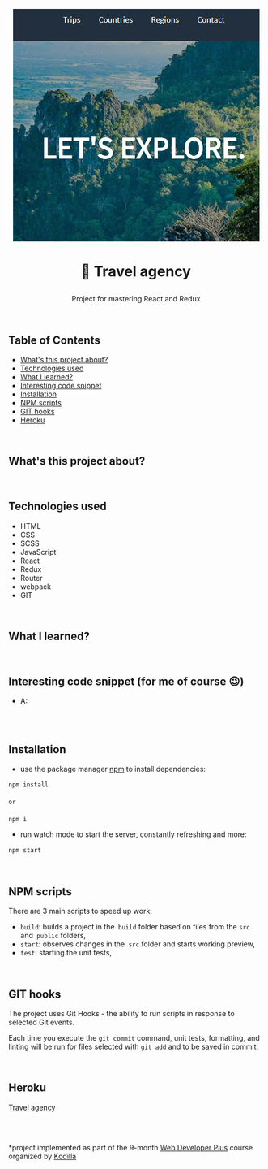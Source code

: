 <p align="center">
<a href="https://travel-agency-project.herokuapp.com/"><img src="src/assets/logo.png" title="travel-app" alt="snippet of travel agency homepage"></a>
</p>



# <p align="center">🌴 Travel agency</p>
<p align="center">Project for mastering React and Redux</p>

</br>

## Table of Contents

- [What's this project about?](#about)
- [Technologies used](#technologies)
- [What I learned?](#what)
- [Interesting code snippet](#interesting)
- [Installation](#install)
- [NPM scripts](#npm)
- [GIT hooks](#git)
- [Heroku](#heroku)

</br>

## <a name="about"></a>What's this project about?


</br>

## <a name="technologies"></a>Technologies used
- HTML
- CSS
- SCSS
- JavaScript
- React
- Redux
- Router
- webpack
- GIT

</br>

## <a name="what"></a>What I learned?


</br>

## <a name="interesting"></a>Interesting code snippet (for me of course 😉)
- A:

```js

```


</br>

## <a name="install"></a>Installation

- use the package manager [npm](https://www.npmjs.com/get-npm) to install dependencies:

```bash
npm install

or

npm i
```
- run watch mode to start the server, constantly refreshing and more:

```bash
npm start
```

<br/>



## <a name="npm"></a>NPM scripts

There are 3 main scripts to speed up work:

- `build`: builds a project in the` build` folder based on files from the `src` and` public` folders,
- `start`: observes changes in the` src` folder and starts working preview,
- `test`: starting the unit tests,


<br/>


## <a name="git"></a>GIT hooks
The project uses Git Hooks - the ability to run scripts in response to selected Git events.

Each time you execute the `git commit` command, unit tests, formatting, and linting will be run
for files selected with `git add` and to be saved in commit.

<br/>



## <a name="heroku"></a>Heroku
[Travel agency](https://travel-agency-project.herokuapp.com/)


</br>
</br>

  *project implemented as part of the 9-month [Web Developer Plus](https://kodilla.com/pl/bootcamp/webdeveloper/?type=wdp&editionId=309) course organized by [Kodilla](https://drive.google.com/file/d/1AZGDMtjhsHbrtXhRSIlRKKc3RCxQk6YY/view?usp=sharing)
